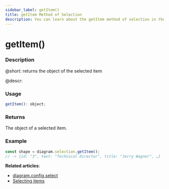 ```yaml
---
sidebar_label: getItem()
title: getItem Method of Selection
description: You can learn about the getItem method of selection in the documentation of the DHTMLX JavaScript Diagram library. Browse developer guides and API reference, try out code examples and live demos, and download a free 30-day evaluation version of DHTMLX Diagram.
---
```


# getItem()

### Description

@short: returns the object of the selected item

@descr:

### Usage

~~~js
getItem(): object;
~~~

### Returns

The object of a selected item.

### Example

~~~js
const shape = diagram.selection.getItem();
// -> {id: "3", text: "Technical Director", title: "Jerry Wagner", …}
~~~

**Related articles**:  

- [diagram.config.select](../../../api/diagram/select_property/)
- [Selecting items](../../../guides/manipulating_items/#selecting-items)
